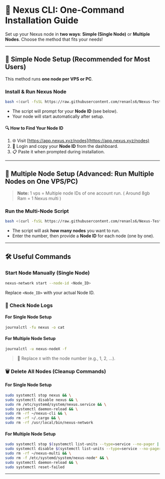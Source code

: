 # 🚀 Nexus CLI: One-Command Installation Guide
Set up your Nexus node in **two ways**: **Simple (Single Node)** or **Multiple Nodes**. Choose the method that fits your needs!

---

## 🚦 Simple Node Setup (Recommended for Most Users)

This method runs **one node per VPS or PC**.

### **Install & Run Nexus Node**

```bash
bash <(curl -fsSL https://raw.githubusercontent.com/renanls6/Nexus-Testnet-CLI-One-Command-/refs/heads/main/installation.sh
```

- The script will prompt for your **Node ID** (see below).
- Your node will start automatically after setup.

#### 🔍 **How to Find Your Node ID**

1. 🌐 Visit [https://app.nexus.xyz/nodes](https://app.nexus.xyz/nodes)
2. 🔑 Login and copy your **Node ID** from the dashboard.
3. 📋 Paste it when prompted during installation.

---

## 🔄 Multiple Node Setup (Advanced: Run Multiple Nodes on One VPS/PC)

> **Note:** 1 vps = Multiple node IDs of one account run. ( Around 8gb Ram = 1 Nexus multi )

### **Run the Multi-Node Script**

```bash
bash <(curl -fsSL https://raw.githubusercontent.com/renanls6/Nexus-Testnet-CLI-One-Command-/refs/heads/main/multi.sh
```

- The script will ask **how many nodes** you want to run.
- Enter the number, then provide a **Node ID** for each node (one by one).

---

## 🛠️ Useful Commands

### **Start Node Manually (Single Node)**

```bash
nexus-network start --node-id <Node_ID>
```
Replace `<Node_ID>` with your actual Node ID.

### 📄 **Check Node Logs**

#### **For Single Node Setup**

```bash
journalctl -fu nexus -o cat
```

#### **For Multiple Node Setup**

```bash
journalctl -u nexus-nodeX -f
```
> 📌 Replace `X` with the node number (e.g., 1, 2, ...).

### 🗑️ **Delete All Nodes (Cleanup Commands)**

#### **For Single Node Setup**

```bash
sudo systemctl stop nexus && \
sudo systemctl disable nexus && \
sudo rm /etc/systemd/system/nexus.service && \
sudo systemctl daemon-reload && \
sudo rm -rf ~/nexus-cli && \
sudo rm -rf ~/.cargo && \
sudo rm -rf /usr/local/bin/nexus-network
```

#### **For Multiple Node Setup**

```bash
sudo systemctl stop $(systemctl list-units --type=service --no-pager | grep nexus-node | awk '{print $1}') && \
sudo systemctl disable $(systemctl list-units --type=service --no-pager | grep nexus-node | awk '{print $1}') && \
sudo rm -rf ~/nexus-multi && \
sudo rm -f /etc/systemd/system/nexus-node* && \
sudo systemctl daemon-reload && \
sudo systemctl reset-failed
```

---
